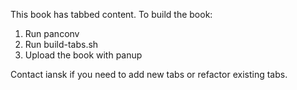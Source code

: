 This book has tabbed content. To build the book:

1. Run panconv
2. Run build-tabs.sh
3. Upload the book with panup

Contact iansk if you need to add new tabs or refactor existing tabs.
